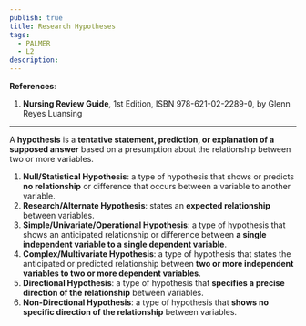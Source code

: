 ```yaml
---
publish: true
title: Research Hypotheses
tags:
  - PALMER
  - L2
description: 
---
```

**References**:
1. **Nursing Review Guide**, 1st Edition, ISBN 978-621-02-2289-0, by Glenn Reyes Luansing

___

A **hypothesis** is a **tentative statement, prediction, or explanation of a supposed answer** based on a presumption about the relationship between two or more variables.
1. **Null/Statistical Hypothesis**: a type of hypothesis that shows or predicts **no relationship** or difference that occurs between a variable to another variable.
2. **Research/Alternate Hypothesis**: states an **expected relationship** between variables.
3. **Simple/Univariate/Operational Hypothesis**: a type of hypothesis that shows an anticipated relationship or difference between **a single independent variable to a single dependent variable**.
4. **Complex/Multivariate Hypothesis**: a type of hypothesis that states the anticipated or predicted relationship between **two or more independent variables to two or more dependent variables**.
5. **Directional Hypothesis**: a type of hypothesis that **specifies a precise direction of the relationship** between variables.
6. **Non-Directional Hypothesis**: a type of hypothesis that **shows no specific direction of the relationship** between variables.
